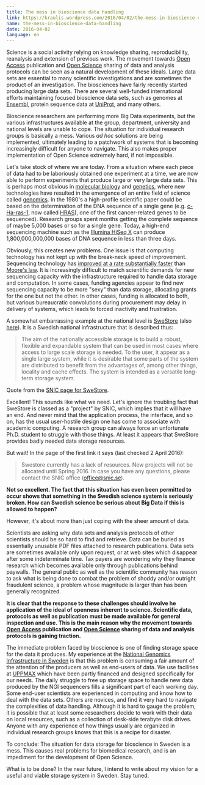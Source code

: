 ```yaml
---
title: The mess in bioscience data handling
link: https://kraulis.wordpress.com/2016/04/02/the-mess-in-bioscience-data-handling/
name: the-mess-in-bioscience-data-handling
date: 2016-04-02
language: en
---
```

Science is a social activity relying on knowledge sharing, reproducibility, reanalysis and extension of previous work. The movement towards [Open Access](https://en.wikipedia.org/wiki/Open_access) publication and [Open Science](https://en.wikipedia.org/wiki/Open_science) sharing of data and analysis protocols can be seen as a natural development of these ideals. Large data sets are essential to many scientific investigations and are sometimes the product of an investigation. The biosciences have fairly recently started producing large data sets. There are several well-funded international efforts maintaining focused bioscience data sets, such as genomes at [Ensembl](http://www.ensembl.org/), protein sequence data at [UniProt](http://www.uniprot.org/), and many others.

Bioscience researchers are performing more Big Data experiments, but the various infrastructures available at the group, department, university and national levels are unable to cope. The situation for individual research groups is basically a mess. Various *ad hoc* solutions are being implemented, ultimately leading to a patchwork of systems that is becoming increasingly difficult for anyone to navigate. This also makes proper implementation of Open Science extremely hard, if not impossible.



Let's take stock of where we are today. From a situation where each piece of data had to be laboriously obtained one experiment at a time, we are now able to perform experiments that produce large or very large data sets. This is perhaps most obvious in [molecular biology](https://en.wikipedia.org/wiki/Molecular_biology) and [genetics](https://en.wikipedia.org/wiki/Genetics), where new technologies have resulted in the emergence of an entire field of science called [genomics](https://en.wikipedia.org/wiki/Genomics). In the 1980's a high-profile scientific paper could be based on the determination of the DNA sequence of a single gene (e.g. [c-Ha-ras-1](http://www.ncbi.nlm.nih.gov/pubmed/?term=6298635), now called [HRAS](https://en.wikipedia.org/wiki/HRAS)), one of the first cancer-related genes to be sequenced). Research groups spent months getting the complete sequence of maybe 5,000 bases or so for a single gene. Today, a high-end sequencing machine such as the [Illumina HiSeq X](http://www.illumina.com/systems/sequencing.html) can produce 1,800,000,000,000 bases of DNA sequence in less than three days.

Obviously, this creates new problems. One issue is that computing technology has not kept up with the break-neck speed of improvement. Sequencing technology has [improved at a rate substantially faster](https://www.genome.gov/sequencingcosts/) than [Moore's law](https://en.wikipedia.org/wiki/Moore%27s_law). It is increasingly difficult to match scientific demands for new sequencing capacity with the infrastructure required to handle data storage and computation. In some cases, funding agencies appear to find new sequencing capacity to be more "sexy" than data storage, allocating grants for the one but not the other. In other cases, funding is allocated to both, but various bureaucratic convolutions during procurement may delay in delivery of systems, which leads to forced inactivity and frustration.

A somewhat embarrassing example at the national level is [SweStore](http://snicdocs.nsc.liu.se/wiki/SweStore) (also [here](http://www.snic.vr.se/projects/swestore)). It is a Swedish national infrastructure that is described thus:

> The aim of the nationally accessible storage is to build a robust, flexible and expandable system that can be used in most cases where access to large scale storage is needed. To the user, it appear as a single large system, while it is desirable that some parts of the system are distributed to benefit from the advantages of, among other things, locality and cache effects. The system is intended as a versatile long-term storage system.

Quote from the [SNIC page for SweStore](http://www.snic.vr.se/projects/swestore).

Excellent! This sounds like what we need. Let's ignore the troubling fact that SweStore is classed as a "project" by SNIC, which implies that it will have an end. And never mind that the application process, the interface, and so on, has the usual user-hostile design one has come to associate with academic computing. A research group can always force an unfortunate Ph.D. student to struggle with those things. At least it appears that SweStore provides badly needed data storage resources.

But wait! In the page of the first link it says (last checked 2 April 2016):

> Swestore currently has a lack of resources. New projects will not be allocated until Spring 2016. In case you have any questions, please contact the SNIC office (office@snic.se).

**Not so excellent. The fact that this situation has even been permitted to occur shows that something in the Swedish science system is seriously broken. How can Swedish science be serious about Big Data if this is allowed to happen?**

However, it's about more than just coping with the sheer amount of data.

Scientists are asking why data sets and analysis protocols of other scientists should be so hard to find and retrieve. Data can be buried as essentially unusable PDF files attached to research publications. Data sets are sometimes available only upon request, or at web sites which disappear after some indeterminate time. Tax payers are wondering why they finance research which becomes available only through publications behind paywalls. The general public as well as the scientific community has reason to ask what is being done to combat the problem of shoddy and/or outright fraudulent science, a problem whose magnitude is larger than has been generally recognized.

**It is clear that the response to these challenges should involve he application of the ideal of openness inherent to science. Scientific data, protocols as well as publication must be made available for general inspection and use. This is the main reason why the movement towards [Open Access](https://en.wikipedia.org/wiki/Open_access) publication and [Open Science](https://en.wikipedia.org/wiki/Open_science) sharing of data and analysis protocols is gaining traction.**

The immediate problem faced by bioscience is one of finding storage space for the data it produces. My experience at the [National Genomics Infrastructure in Sweden](https://www.scilifelab.se/platforms/ngi/) is that this problem is consuming a fair amount of the attention of the producers as well as end-users of data. We use facilities at [UPPMAX](http://www.uppmax.uu.se/) which have been partly financed and designed specifically for our needs. The daily struggle to free up storage space to handle new data produced by the NGI sequencers fills a significant part of each working day. Some end-user scientists are experienced in computing and know how to deal with the data sets. Others are novices, and find it very hard to navigate the complexities of data handling. Although it is hard to gauge the problem, it is possible that at least some researchers decide to work with their data on local resources, such as a collection of desk-side terabyte disk drives. Anyone with any experience of how things usually are organized in individual research groups knows that this is a recipe for disaster.

To conclude: The situation for data storage for bioscience in Sweden is a mess. This causes real problems for biomedical research, and is an impediment for the development of Open Science.

What is to be done? In the near future, I intend to write about my vision for a useful and viable storage system in Sweden. Stay tuned.

